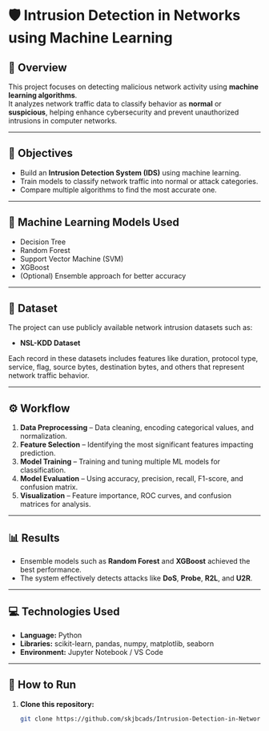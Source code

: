 # 🛡️ Intrusion Detection in Networks using Machine Learning  

## 📖 Overview  
This project focuses on detecting malicious network activity using **machine learning algorithms**.  
It analyzes network traffic data to classify behavior as **normal** or **suspicious**, helping enhance cybersecurity and prevent unauthorized intrusions in computer networks.

---

## 🎯 Objectives  
- Build an **Intrusion Detection System (IDS)** using machine learning.  
- Train models to classify network traffic into normal or attack categories.  
- Compare multiple algorithms to find the most accurate one.  

---

## 🧠 Machine Learning Models Used  
- Decision Tree  
- Random Forest  
- Support Vector Machine (SVM)  
- XGBoost  
- (Optional) Ensemble approach for better accuracy  

---

## 🧩 Dataset  
The project can use publicly available network intrusion datasets such as:  
- **NSL-KDD Dataset**  

Each record in these datasets includes features like duration, protocol type, service, flag, source bytes, destination bytes, and others that represent network traffic behavior.

---

## ⚙️ Workflow  
1. **Data Preprocessing** – Data cleaning, encoding categorical values, and normalization.  
2. **Feature Selection** – Identifying the most significant features impacting prediction.  
3. **Model Training** – Training and tuning multiple ML models for classification.  
4. **Model Evaluation** – Using accuracy, precision, recall, F1-score, and confusion matrix.  
5. **Visualization** – Feature importance, ROC curves, and confusion matrices for analysis.  

---

## 📊 Results  
- Ensemble models such as **Random Forest** and **XGBoost** achieved the best performance.  
- The system effectively detects attacks like **DoS**, **Probe**, **R2L**, and **U2R**.  

---

## 💻 Technologies Used  
- **Language:** Python  
- **Libraries:** scikit-learn, pandas, numpy, matplotlib, seaborn  
- **Environment:** Jupyter Notebook / VS Code  

---

## 🚀 How to Run  
1. **Clone this repository:**  
   ```bash
   git clone https://github.com/skjbcads/Intrusion-Detection-in-Networks-Using-Machine-Learning-.git

